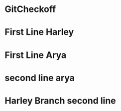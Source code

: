 # GitCheckoff

# First Line Harley

# First Line Arya

# second line arya
# Harley Branch second line
